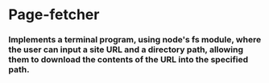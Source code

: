 # Page-fetcher

### Implements a terminal program, using node's fs module, where the user can input a site URL and a directory path, allowing them to download the contents of the URL into the specified path.